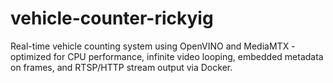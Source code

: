 # vehicle-counter-rickyig
Real-time vehicle counting system using OpenVINO and MediaMTX - optimized for CPU performance, infinite video looping, embedded metadata on frames, and RTSP/HTTP stream output via Docker.

